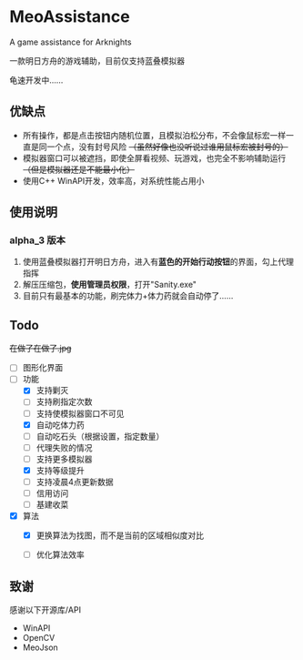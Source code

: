 # MeoAssistance

A game assistance for Arknights

一款明日方舟的游戏辅助，目前仅支持蓝叠模拟器

龟速开发中……

## 优缺点

- 所有操作，都是点击按钮内随机位置，且模拟泊松分布，不会像鼠标宏一样一直是同一个点，没有封号风险
~~（虽然好像也没听说过谁用鼠标宏被封号的）~~
- 模拟器窗口可以被遮挡，即使全屏看视频、玩游戏，也完全不影响辅助运行
~~（但是模拟器还是不能最小化）~~
- 使用C++ WinAPI开发，效率高，对系统性能占用小

## 使用说明

### alpha_3 版本

1. 使用蓝叠模拟器打开明日方舟，进入有**蓝色的开始行动按钮**的界面，勾上代理指挥
2. 解压压缩包，**使用管理员权限**，打开"Sanity.exe"
3. 目前只有最基本的功能，刷完体力+体力药就会自动停了……

## Todo

~~在做了在做了.jpg~~

- [ ] 图形化界面
- [ ] 功能
    - [x] 支持剿灭
    - [ ] 支持刷指定次数
    - [ ] 支持使模拟器窗口不可见
    - [x] 自动吃体力药
    - [ ] 自动吃石头（根据设置，指定数量）
    - [ ] 代理失败的情况
    - [ ] 支持更多模拟器
    - [x] 支持等级提升
    - [ ] 支持凌晨4点更新数据
    - [ ] 信用访问
    - [ ] 基建收菜
- [x] 算法
    - [x] 更换算法为找图，而不是当前的区域相似度对比
    - [ ] 优化算法效率


## 致谢

感谢以下开源库/API

- WinAPI
- OpenCV
- MeoJson
